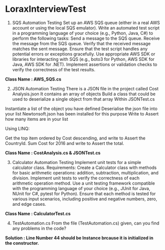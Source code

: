 # LoraxInterviewTest

1. SQS Automation Testing
Set up an AWS SQS queue (either in a real AWS account or using the local SQS emulator). Write an automated test script in a programming language of your choice (e.g., Python, Java, C#) to perform the following tasks: Send a message to the SQS queue. Receive the message from the SQS queue. Verify that the received message matches the sent message. Ensure that the test script handles any potential errors or exceptions gracefully. Use appropriate AWS SDK or libraries for interacting with SQS (e.g., boto3 for Python, AWS SDK for Java, AWS SDK for .NET). Implement assertions or validation checks to verify the correctness of the test results.

**Class Name : AWS_SQS.cs**

2. JSON Automation Testing
There is a JSON file in the project called Cost Analysis.json It contains an array of objects Build a class that could be used to deserialize a single object from that array Within JSONTest.cs

Instantiate a list of the object you have defined
Deserialise the json file into your list
Newtonsoft.json has been installed for this purpose
Write to Assert how many items are in your list

Using LINQ:

Get the top item ordered by Cost descending, and write to Assert the CountryId.
Sum Cost for 2016 and write to Assert the total.

**Class Name : CostAnalysis.cs & JSONTest.cs**

3. Calculator Automation Testing
Implement unit tests for a simple calculator class. Requirements: Create a Calculator class with methods for basic arithmetic operations: addition, subtraction, multiplication, and division. Implement unit tests to verify the correctness of each arithmetic operation method. Use a unit testing framework compatible with the programming language of your choice (e.g., JUnit for Java, NUnit for C#, pytest for Python). Ensure that each method is tested for various input scenarios, including positive and negative numbers, zero, and edge cases.

**Class Name : CalculatorTest.cs**

4. TestAutomation.cs
From the file (TestAutomation.cs) given, can you find any problems in the code?

**Solution : Line Number 44 should be Instance brcause it is initialized in the constructor.**
